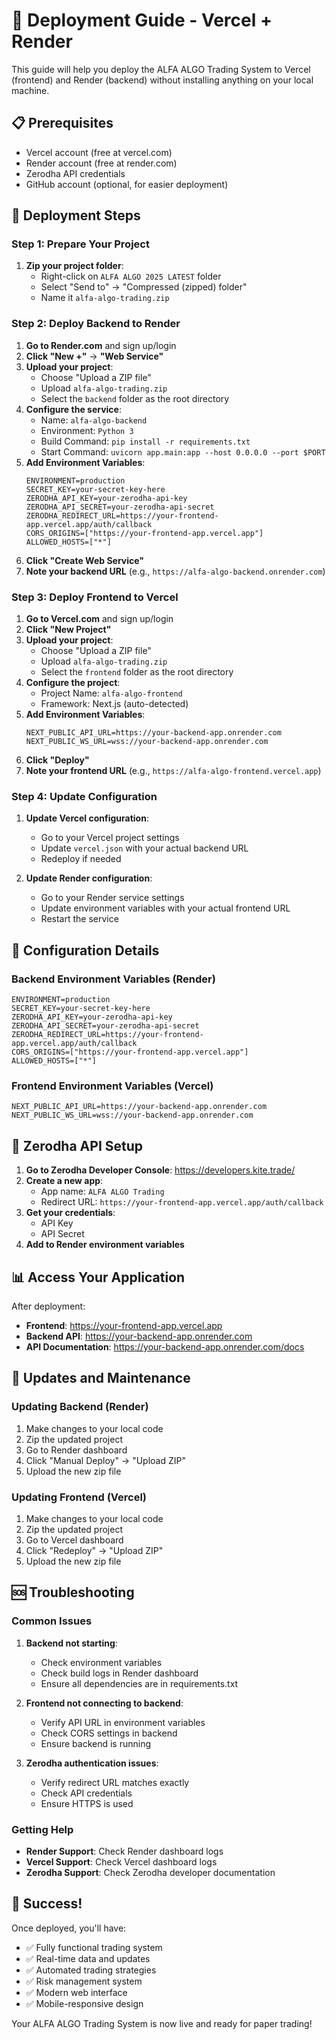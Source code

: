# 🚀 Deployment Guide - Vercel + Render

This guide will help you deploy the ALFA ALGO Trading System to Vercel (frontend) and Render (backend) without installing anything on your local machine.

## 📋 Prerequisites

- Vercel account (free at vercel.com)
- Render account (free at render.com)
- Zerodha API credentials
- GitHub account (optional, for easier deployment)

## 🎯 Deployment Steps

### Step 1: Prepare Your Project

1. **Zip your project folder**:
   - Right-click on `ALFA ALGO 2025 LATEST` folder
   - Select "Send to" → "Compressed (zipped) folder"
   - Name it `alfa-algo-trading.zip`

### Step 2: Deploy Backend to Render

1. **Go to Render.com** and sign up/login
2. **Click "New +"** → **"Web Service"**
3. **Upload your project**:
   - Choose "Upload a ZIP file"
   - Upload `alfa-algo-trading.zip`
   - Select the `backend` folder as the root directory
4. **Configure the service**:
   - Name: `alfa-algo-backend`
   - Environment: `Python 3`
   - Build Command: `pip install -r requirements.txt`
   - Start Command: `uvicorn app.main:app --host 0.0.0.0 --port $PORT`
5. **Add Environment Variables**:
   ```
   ENVIRONMENT=production
   SECRET_KEY=your-secret-key-here
   ZERODHA_API_KEY=your-zerodha-api-key
   ZERODHA_API_SECRET=your-zerodha-api-secret
   ZERODHA_REDIRECT_URL=https://your-frontend-app.vercel.app/auth/callback
   CORS_ORIGINS=["https://your-frontend-app.vercel.app"]
   ALLOWED_HOSTS=["*"]
   ```
6. **Click "Create Web Service"**
7. **Note your backend URL** (e.g., `https://alfa-algo-backend.onrender.com`)

### Step 3: Deploy Frontend to Vercel

1. **Go to Vercel.com** and sign up/login
2. **Click "New Project"**
3. **Upload your project**:
   - Choose "Upload a ZIP file"
   - Upload `alfa-algo-trading.zip`
   - Select the `frontend` folder as the root directory
4. **Configure the project**:
   - Project Name: `alfa-algo-frontend`
   - Framework: Next.js (auto-detected)
5. **Add Environment Variables**:
   ```
   NEXT_PUBLIC_API_URL=https://your-backend-app.onrender.com
   NEXT_PUBLIC_WS_URL=wss://your-backend-app.onrender.com
   ```
6. **Click "Deploy"**
7. **Note your frontend URL** (e.g., `https://alfa-algo-frontend.vercel.app`)

### Step 4: Update Configuration

1. **Update Vercel configuration**:
   - Go to your Vercel project settings
   - Update `vercel.json` with your actual backend URL
   - Redeploy if needed

2. **Update Render configuration**:
   - Go to your Render service settings
   - Update environment variables with your actual frontend URL
   - Restart the service

## 🔧 Configuration Details

### Backend Environment Variables (Render)

```env
ENVIRONMENT=production
SECRET_KEY=your-secret-key-here
ZERODHA_API_KEY=your-zerodha-api-key
ZERODHA_API_SECRET=your-zerodha-api-secret
ZERODHA_REDIRECT_URL=https://your-frontend-app.vercel.app/auth/callback
CORS_ORIGINS=["https://your-frontend-app.vercel.app"]
ALLOWED_HOSTS=["*"]
```

### Frontend Environment Variables (Vercel)

```env
NEXT_PUBLIC_API_URL=https://your-backend-app.onrender.com
NEXT_PUBLIC_WS_URL=wss://your-backend-app.onrender.com
```

## 🎯 Zerodha API Setup

1. **Go to Zerodha Developer Console**: https://developers.kite.trade/
2. **Create a new app**:
   - App name: `ALFA ALGO Trading`
   - Redirect URL: `https://your-frontend-app.vercel.app/auth/callback`
3. **Get your credentials**:
   - API Key
   - API Secret
4. **Add to Render environment variables**

## 📊 Access Your Application

After deployment:

- **Frontend**: https://your-frontend-app.vercel.app
- **Backend API**: https://your-backend-app.onrender.com
- **API Documentation**: https://your-backend-app.onrender.com/docs

## 🔄 Updates and Maintenance

### Updating Backend (Render)
1. Make changes to your local code
2. Zip the updated project
3. Go to Render dashboard
4. Click "Manual Deploy" → "Upload ZIP"
5. Upload the new zip file

### Updating Frontend (Vercel)
1. Make changes to your local code
2. Zip the updated project
3. Go to Vercel dashboard
4. Click "Redeploy" → "Upload ZIP"
5. Upload the new zip file

## 🆘 Troubleshooting

### Common Issues

1. **Backend not starting**:
   - Check environment variables
   - Check build logs in Render dashboard
   - Ensure all dependencies are in requirements.txt

2. **Frontend not connecting to backend**:
   - Verify API URL in environment variables
   - Check CORS settings in backend
   - Ensure backend is running

3. **Zerodha authentication issues**:
   - Verify redirect URL matches exactly
   - Check API credentials
   - Ensure HTTPS is used

### Getting Help

- **Render Support**: Check Render dashboard logs
- **Vercel Support**: Check Vercel dashboard logs
- **Zerodha Support**: Check Zerodha developer documentation

## 🎉 Success!

Once deployed, you'll have:
- ✅ Fully functional trading system
- ✅ Real-time data and updates
- ✅ Automated trading strategies
- ✅ Risk management system
- ✅ Modern web interface
- ✅ Mobile-responsive design

Your ALFA ALGO Trading System is now live and ready for paper trading!

